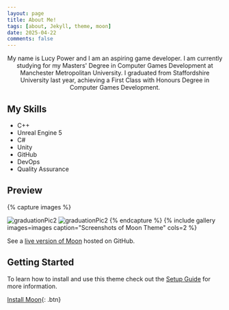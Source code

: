 ```yaml
---
layout: page
title: About Me!
tags: [about, Jekyll, theme, moon]
date: 2025-04-22
comments: false
---
```


<center>My name is Lucy Power and I am an aspiring game developer. I am currently studying for my Masters' Degree in Computer Games Development at Manchester Metropolitan University. I graduated from Staffordshire University last year, achieving a First Class with Honours Degree in Computer Games Development.</center>

## My Skills

-   C++
-   Unreal Engine 5
-   C#
-   Unity
-   GitHub
-   DevOps
-   Quality Assurance

## Preview

{% capture images %}

![graduationPic2](https://github.com/user-attachments/assets/5aa83d12-353c-4012-ab46-629a1f29693d)
![graduationPic2](https://github.com/user-attachments/assets/5aa83d12-353c-4012-ab46-629a1f29693d)
{% endcapture %}
{% include gallery images=images caption="Screenshots of Moon Theme" cols=2 %}


See a [live version of Moon](http://TolgaTatli.github.io/Moonrise) hosted on GitHub.

## Getting Started

To learn how to install and use this theme check out the [Setup Guide](http://taylantatli.me/Moon/moon-theme/) for more information.

[Install Moon](https://github.com/TolgaTatli/Moonrise){: .btn}
